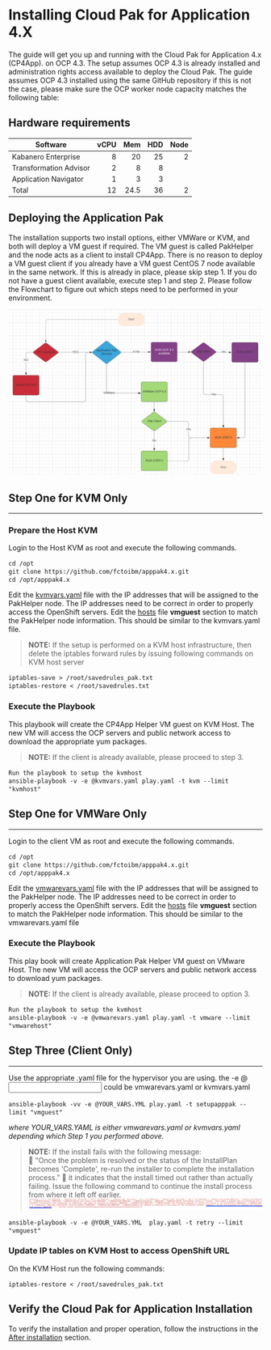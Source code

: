 Installing Cloud Pak for Application 4.X
========================================


The guide will get you up and running with the Cloud Pak for Application 4.x (CP4App). on OCP 4.3. The setup assumes OCP 4.3 is already installed and administration rights access available to deploy the Cloud Pak.
The guide assumes OCP 4.3 installed using the same GitHub repository if this is not the case, please make sure the OCP worker node capacity matches the following table:  

## Hardware requirements

| Software      | vCPU   | Mem  | HDD | Node
| ------          | ------: |----:  | ---: | ------: |
| Kabanero Enterprise |  8 | 20 | 25 | 2|
| Transformation Advisor |  2  | 8 | 8 |  |
| Application Navigator |  1 | 3 | 3 |  |
| Total |  12 | 24.5 | 36 | 2 |


Deploying the Application Pak
------------------------------------

The installation supports two install options, either VMWare or KVM, and both will deploy a VM guest if required. The VM guest is called PakHelper and the node acts as a client to install CP4App. There is no reason to deploy a VM guest client if you already have a VM guest CentOS 7 node available in the same network. If this is already in place, please skip step 1. If you do not have a guest client available, execute step 1 and step 2. Please follow the Flowchart to figure out which steps need to be performed in your environment.

![Flow Chart](images/flow_chart.png)

Step One for KVM Only
---------------------
---------------------

### Prepare the Host KVM ####

Login to the Host KVM as root and execute the following commands.
```
cd /opt
git clone https://github.com/fctoibm/apppak4.x.git
cd /opt/apppak4.x
```

Edit the [kvmvars.yaml](./kvmvars.yaml) file with the IP addresses that will be assigned to the PakHelper node. The IP addresses need to be correct in order to properly access the OpenShift servers.
Edit the [hosts](./hosts) file **vmguest** section to match the PakHelper node information. This should be similar to the kvmvars.yaml file.


> **NOTE:** If the setup is performed on a KVM host infrastructure, then delete the iptables forward rules by issuing following commands on KVM host server

```
iptables-save > /root/savedrules_pak.txt
iptables-restore < /root/savedrules.txt
```

### Execute the Playbook ###

This playbook will create the CP4App Helper VM guest on KVM Host. The new VM will access the OCP servers and public network access to download the appropriate yum packages.

> **NOTE:** If the client is already available, please proceed to step 3.

```
Run the playbook to setup the kvmhost
ansible-playbook -v -e @kvmvars.yaml play.yaml -t kvm --limit "kvmhost"
```



Step One for VMWare Only
------------------------
------------------------
Login to the client VM as root and execute the following commands.
```
cd /opt
git clone https://github.com/fctoibm/apppak4.x.git
cd /opt/apppak4.x
```

Edit the [vmwarevars.yaml](./vmwarevars.yaml) file with the IP addresses that will be assigned to the PakHelper node. The IP addresses need to be correct in order to properly access the OpenShift servers.
Edit the [hosts](./hosts) file **vmguest** section to match the PakHelper node information. This should be similar to the vmwarevars.yaml file


### Execute the Playbook ###

This play book will create Application Pak Helper VM guest on VMware Host. The new VM will access the OCP servers and  public network access to download yum packages.


> **NOTE:** If the client is already available, please proceed to option 3.

```
Run the playbook to setup the kvmhost
ansible-playbook -v -e @vmwarevars.yaml play.yaml -t vmware --limit "vmwarehost"
```


Step Three (Client Only)
------------------------
------------------------
Use the appropriate .yaml file for the hypervisor you are using. the -e @<input variable YOUR_VARS.YAML> could be vmwarevars.yaml or kvmvars.yaml

```
ansible-playbook -vv -e @YOUR_VARS.YML play.yaml -t setupapppak --limit "vmguest"
```
*where YOUR_VARS.YAML is either vmwarevars.yaml or kvmvars.yaml depending which Step 1 you performed above.*

> **NOTE:** If the install fails with the following message:  
:red_circle: "Once the problem is resolved or the status of the InstallPlan becomes 'Complete', re-run the installer to complete the installation process."  :red_circle:
it indicates that the install timed out rather than actually failing. Issue the following command to continue the install process from where it left off earlier.
![Install Fails](images/failed_install.png)


```
ansible-playbook -v -e @YOUR_VARS.YML  play.yaml -t retry --limit "vmguest"

```


### Update IP tables on KVM Host to access OpenShift URL ###


On the KVM Host run the following commands:
```
iptables-restore < /root/savedrules_pak.txt
```


Verify the Cloud Pak for Application Installation
-------------------------------------------------
To verify the installation and proper operation, follow the instructions in the [After installation](https://www.ibm.com/support/knowledgecenter/SSCSJL_4.x/install-icpa-cli.html/ "After installation link")  section.
